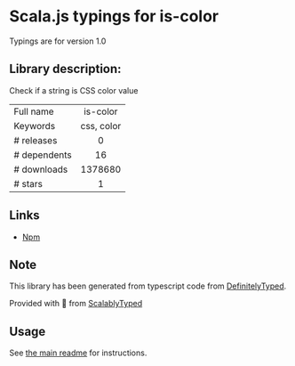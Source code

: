 
# Scala.js typings for is-color

Typings are for version 1.0

## Library description:
Check if a string is CSS color value

|                    |                 |
| ------------------ | :-------------: |
| Full name          | is-color |
| Keywords           | css, color |
| # releases         | 0 |
| # dependents       | 16 |
| # downloads        | 1378680 |
| # stars            | 1 |

## Links
- [Npm](https://www.npmjs.com/package/is-color)
    


## Note
This library has been generated from typescript code from [DefinitelyTyped](https://definitelytyped.org).

Provided with :purple_heart: from [ScalablyTyped](https://github.com/oyvindberg/ScalablyTyped)

## Usage
See [the main readme](../../readme.md) for instructions.


